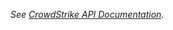 _See [CrowdStrike API Documentation](https://falcon.crowdstrike.com/support/documentation/162/falcon-x-recon-apis)._